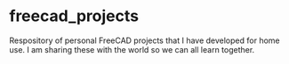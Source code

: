 # freecad_projects
Respository of personal FreeCAD projects that I have developed for home use. I am sharing these with the world so we can all learn together.
